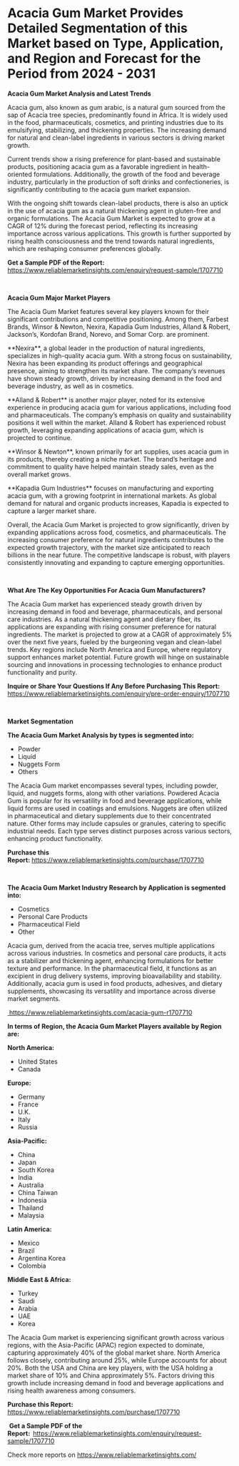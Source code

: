 <p><h1>Acacia Gum Market Provides Detailed Segmentation of this Market based on Type, Application, and Region and Forecast for the Period from 2024 - 2031</h1></p><p><strong>Acacia Gum Market Analysis and Latest Trends</strong></p>
<p><p>Acacia gum, also known as gum arabic, is a natural gum sourced from the sap of Acacia tree species, predominantly found in Africa. It is widely used in the food, pharmaceuticals, cosmetics, and printing industries due to its emulsifying, stabilizing, and thickening properties. The increasing demand for natural and clean-label ingredients in various sectors is driving market growth. </p><p>Current trends show a rising preference for plant-based and sustainable products, positioning acacia gum as a favorable ingredient in health-oriented formulations. Additionally, the growth of the food and beverage industry, particularly in the production of soft drinks and confectioneries, is significantly contributing to the acacia gum market expansion. </p><p>With the ongoing shift towards clean-label products, there is also an uptick in the use of acacia gum as a natural thickening agent in gluten-free and organic formulations. The Acacia Gum Market is expected to grow at a CAGR of 12% during the forecast period, reflecting its increasing importance across various applications. This growth is further supported by rising health consciousness and the trend towards natural ingredients, which are reshaping consumer preferences globally.</p></p>
<p><strong>Get a Sample PDF of the Report:&nbsp;</strong> <a href="https://www.reliablemarketinsights.com/enquiry/request-sample/1707710?utm_campaign=1166&utm_medium=2&utm_source=Github&utm_content=ia&utm_term=27122024&utm_id=acacia-gum">https://www.reliablemarketinsights.com/enquiry/request-sample/1707710</a></p>
<p>&nbsp;</p>
<p><strong>Acacia Gum Major Market Players</strong></p>
<p><p>The Acacia Gum Market features several key players known for their significant contributions and competitive positioning. Among them, Farbest Brands, Winsor & Newton, Nexira, Kapadia Gum Industries, Alland & Robert, Jackson’s, Kordofan Brand, Norevo, and Somar Corp. are prominent.</p><p>**Nexira**, a global leader in the production of natural ingredients, specializes in high-quality acacia gum. With a strong focus on sustainability, Nexira has been expanding its product offerings and geographical presence, aiming to strengthen its market share. The company’s revenues have shown steady growth, driven by increasing demand in the food and beverage industry, as well as in cosmetics.</p><p>**Alland & Robert** is another major player, noted for its extensive experience in producing acacia gum for various applications, including food and pharmaceuticals. The company’s emphasis on quality and sustainability positions it well within the market. Alland & Robert has experienced robust growth, leveraging expanding applications of acacia gum, which is projected to continue.</p><p>**Winsor & Newton**, known primarily for art supplies, uses acacia gum in its products, thereby creating a niche market. The brand’s heritage and commitment to quality have helped maintain steady sales, even as the overall market grows. </p><p>**Kapadia Gum Industries** focuses on manufacturing and exporting acacia gum, with a growing footprint in international markets. As global demand for natural and organic products increases, Kapadia is expected to capture a larger market share.</p><p>Overall, the Acacia Gum Market is projected to grow significantly, driven by expanding applications across food, cosmetics, and pharmaceuticals. The increasing consumer preference for natural ingredients contributes to the expected growth trajectory, with the market size anticipated to reach billions in the near future. The competitive landscape is robust, with players consistently innovating and expanding to capture emerging opportunities.</p></p>
<p>&nbsp;</p>
<p><strong>What Are The Key Opportunities For Acacia Gum Manufacturers?</strong></p>
<p><p>The Acacia Gum market has experienced steady growth driven by increasing demand in food and beverage, pharmaceuticals, and personal care industries. As a natural thickening agent and dietary fiber, its applications are expanding with rising consumer preference for natural ingredients. The market is projected to grow at a CAGR of approximately 5% over the next five years, fueled by the burgeoning vegan and clean-label trends. Key regions include North America and Europe, where regulatory support enhances market potential. Future growth will hinge on sustainable sourcing and innovations in processing technologies to enhance product functionality and purity.</p></p>
<p><strong>Inquire or Share Your Questions If Any Before Purchasing This Report:</strong> <a href="https://www.reliablemarketinsights.com/enquiry/pre-order-enquiry/1707710?utm_campaign=1166&utm_medium=2&utm_source=Github&utm_content=ia&utm_term=27122024&utm_id=acacia-gum">https://www.reliablemarketinsights.com/enquiry/pre-order-enquiry/1707710</a></p>
<p>&nbsp;</p>
<p><strong>Market Segmentation</strong></p>
<p><strong>The Acacia Gum Market Analysis by types is segmented into:</strong></p>
<p><ul><li>Powder</li><li>Liquid</li><li>Nuggets Form</li><li>Others</li></ul></p>
<p><p>The Acacia Gum market encompasses several types, including powder, liquid, and nuggets forms, along with other variations. Powdered Acacia Gum is popular for its versatility in food and beverage applications, while liquid forms are used in coatings and emulsions. Nuggets are often utilized in pharmaceutical and dietary supplements due to their concentrated nature. Other forms may include capsules or granules, catering to specific industrial needs. Each type serves distinct purposes across various sectors, enhancing product functionality.</p></p>
<p><strong>Purchase this Report:&nbsp;</strong><a href="https://www.reliablemarketinsights.com/purchase/1707710?utm_campaign=1166&utm_medium=2&utm_source=Github&utm_content=ia&utm_term=27122024&utm_id=acacia-gum">https://www.reliablemarketinsights.com/purchase/1707710</a></p>
<p>&nbsp;</p>
<p><strong>The Acacia Gum Market Industry Research by Application is segmented into:</strong></p>
<p><ul><li>Cosmetics</li><li>Personal Care Products</li><li>Pharmaceutical Field</li><li>Other</li></ul></p>
<p><p>Acacia gum, derived from the acacia tree, serves multiple applications across various industries. In cosmetics and personal care products, it acts as a stabilizer and thickening agent, enhancing formulations for better texture and performance. In the pharmaceutical field, it functions as an excipient in drug delivery systems, improving bioavailability and stability. Additionally, acacia gum is used in food products, adhesives, and dietary supplements, showcasing its versatility and importance across diverse market segments.</p></p>
<p><a href="https://www.reliablemarketinsights.com/acacia-gum-r1707710?utm_campaign=1166&utm_medium=2&utm_source=Github&utm_content=ia&utm_term=27122024&utm_id=acacia-gum">&nbsp;https://www.reliablemarketinsights.com/acacia-gum-r1707710</a></p>
<p><strong>In terms of Region, the Acacia Gum Market Players available by Region are:</strong></p>
<p>
    <p> <strong> North America: </strong>
        <ul>
            <li>United States</li>
            <li>Canada</li>
        </ul>
        </p> 
    <p> <strong> Europe: </strong>
        <ul>
            <li>Germany</li>
            <li>France</li>
            <li>U.K.</li>
            <li>Italy</li>
            <li>Russia</li>
        </ul>
        </p> 
    <p> <strong> Asia-Pacific: </strong>
        <ul>
            <li>China</li>
            <li>Japan</li>
            <li>South Korea</li>
            <li>India</li>
            <li>Australia</li>
            <li>China Taiwan</li>
            <li>Indonesia</li>
            <li>Thailand</li>
            <li>Malaysia</li>
        </ul>
        </p> 
    <p> <strong> Latin America: </strong>
        <ul>
            <li>Mexico</li>
            <li>Brazil</li>
            <li>Argentina Korea</li>
            <li>Colombia</li>
        </ul>
        </p> 
    <p> <strong> Middle East & Africa: </strong>
        <ul>
            <li>Turkey</li>
            <li>Saudi</li>
            <li>Arabia</li>
            <li>UAE</li>
            <li>Korea</li>
        </ul>
    </p>
    </p>
<p><p>The Acacia Gum market is experiencing significant growth across various regions, with the Asia-Pacific (APAC) region expected to dominate, capturing approximately 40% of the global market share. North America follows closely, contributing around 25%, while Europe accounts for about 20%. Both the USA and China are key players, with the USA holding a market share of 10% and China approximately 5%. Factors driving this growth include increasing demand in food and beverage applications and rising health awareness among consumers.</p></p>
<p><strong>Purchase this Report: </strong><a href="https://www.reliablemarketinsights.com/purchase/1707710?utm_campaign=1166&utm_medium=2&utm_source=Github&utm_content=ia&utm_term=27122024&utm_id=acacia-gum">https://www.reliablemarketinsights.com/purchase/1707710</a></p>
<p>&nbsp;<strong>Get a Sample PDF of the Report:&nbsp;&nbsp;</strong><a href="https://www.reliablemarketinsights.com/enquiry/request-sample/1707710?utm_campaign=1166&utm_medium=2&utm_source=Github&utm_content=ia&utm_term=27122024&utm_id=acacia-gum">https://www.reliablemarketinsights.com/enquiry/request-sample/1707710</a></p>
<p><strong></strong></p>
<p>Check more reports on <a href="https://www.reliablemarketinsights.com/?utm_campaign=1166&utm_medium=2&utm_source=Github&utm_content=ia&utm_term=27122024&utm_id=acacia-gum">https://www.reliablemarketinsights.com/</a></p>
